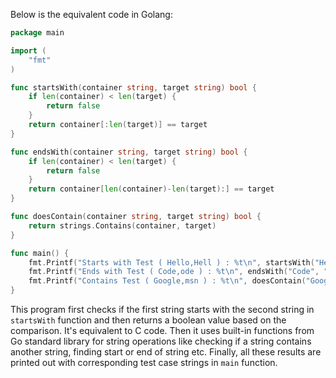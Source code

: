 Below is the equivalent code in Golang:

```go
package main

import (
	"fmt"
)

func startsWith(container string, target string) bool {
	if len(container) < len(target) {
		return false
	}
	return container[:len(target)] == target
}

func endsWith(container string, target string) bool {
	if len(container) < len(target) {
		return false
	}
	return container[len(container)-len(target):] == target
}

func doesContain(container string, target string) bool {
	return strings.Contains(container, target)
}

func main() {
	fmt.Printf("Starts with Test ( Hello,Hell ) : %t\n", startsWith("Hello", "Hell"))
	fmt.Printf("Ends with Test ( Code,ode ) : %t\n", endsWith("Code", "ode"))
	fmt.Printf("Contains Test ( Google,msn ) : %t\n", doesContain("Google", "msn"))
}
```
This program first checks if the first string starts with the second string in `startsWith` function and then returns a boolean value based on the comparison. It's equivalent to C code. Then it uses built-in functions from Go standard library for string operations like checking if a string contains another string, finding start or end of string etc. Finally, all these results are printed out with corresponding test case strings in `main` function.
